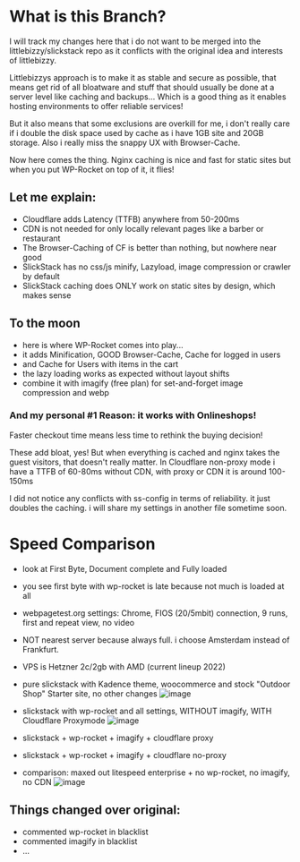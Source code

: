 # What is this Branch?

I will track my changes here that i do not want to be merged into the littlebizzy/slickstack repo as it conflicts with the original idea and interests of littlebizzy.

Littlebizzys approach is to make it as stable and secure as possible, that means get rid of all bloatware and stuff that should usually be done at a server level like caching and backups... Which is a good thing as it enables hosting environments to offer reliable services!

But it also means that some exclusions are overkill for me, i don't really care if i double the disk space used by cache as i have 1GB site and 20GB storage. Also i really miss the snappy UX with Browser-Cache.

Now here comes the thing. Nginx caching is nice and fast for static sites but when you put WP-Rocket on top of it, it flies!

## Let me explain:
* Cloudflare adds Latency (TTFB) anywhere from 50-200ms 
* CDN is not needed for only locally relevant pages like a barber or restaurant
* The Browser-Caching of CF is better than nothing, but nowhere near good
* SlickStack has no css/js minify, Lazyload, image compression or crawler by default
* SlickStack caching does ONLY work on static sites by design, which makes sense

## To the moon
* here is where WP-Rocket comes into play...
* it adds Minification, GOOD Browser-Cache, Cache for logged in users
* and Cache for Users with items in the cart
* the lazy loading works as expected without layout shifts
* combine it with imagify (free plan) for set-and-forget image compression and webp
### And my personal #1 Reason: it works with Onlineshops!
Faster checkout time means less time to rethink the buying decision!  

These add bloat, yes! But when everything is cached and nginx takes the guest visitors, that doesn't really matter. In Cloudflare non-proxy mode i have a TTFB of 60-80ms without CDN, with proxy or CDN it is around 100-150ms

I did not notice any conflicts with ss-config in terms of reliability. it just doubles the caching. i will share my settings in another file sometime soon.

# Speed Comparison 
* look at First Byte, Document complete and Fully loaded
* you see first byte with wp-rocket is late because not much is loaded at all
* webpagetest.org settings: Chrome, FIOS (20/5mbit) connection, 9 runs, first and repeat view, no video
* NOT nearest server because always full. i choose Amsterdam instead of Frankfurt.
* VPS is Hetzner 2c/2gb with AMD (current lineup 2022)

* pure slickstack with Kadence theme, woocommerce and stock "Outdoor Shop" Starter site, no other changes
![image](https://user-images.githubusercontent.com/20801141/150625991-04a8b64b-b349-415a-81e0-cc91a7c913b2.png)


* slickstack with wp-rocket and all settings, WITHOUT imagify, WITH Cloudflare Proxymode
![image](https://user-images.githubusercontent.com/20801141/150626090-af03c681-82dc-4867-81b6-be4a1f4f2447.png)


* slickstack + wp-rocket + imagify + cloudflare proxy


* slickstack + wp-rocket + imagify + cloudflare no-proxy


* comparison: maxed out litespeed enterprise + no wp-rocket, no imagify, no CDN
![image](https://user-images.githubusercontent.com/20801141/150626076-90029c69-6604-45a2-b582-bff20c2c538e.png)


## Things changed over original:
* commented wp-rocket in blacklist
* commented imagify in blacklist
* ...
